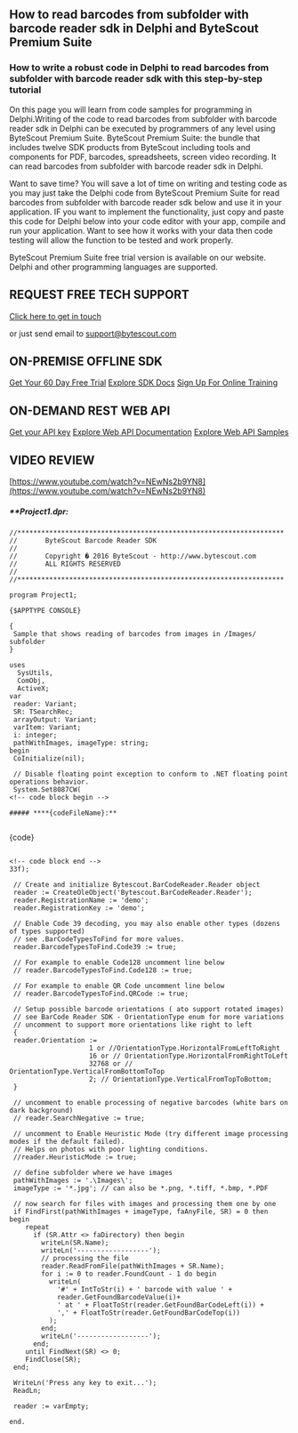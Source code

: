 ## How to read barcodes from subfolder with barcode reader sdk in Delphi and ByteScout Premium Suite

### How to write a robust code in Delphi to read barcodes from subfolder with barcode reader sdk with this step-by-step tutorial

On this page you will learn from code samples for programming in Delphi.Writing of the code to read barcodes from subfolder with barcode reader sdk in Delphi can be executed by programmers of any level using ByteScout Premium Suite. ByteScout Premium Suite: the bundle that includes twelve SDK products from ByteScout including tools and components for PDF, barcodes, spreadsheets, screen video recording. It can read barcodes from subfolder with barcode reader sdk in Delphi.

Want to save time? You will save a lot of time on writing and testing code as you may just take the Delphi code from ByteScout Premium Suite for read barcodes from subfolder with barcode reader sdk below and use it in your application. IF you want to implement the functionality, just copy and paste this code for Delphi below into your code editor with your app, compile and run your application. Want to see how it works with your data then code testing will allow the function to be tested and work properly.

ByteScout Premium Suite free trial version is available on our website. Delphi and other programming languages are supported.

## REQUEST FREE TECH SUPPORT

[Click here to get in touch](https://bytescout.zendesk.com/hc/en-us/requests/new?subject=ByteScout%20Premium%20Suite%20Question)

or just send email to [support@bytescout.com](mailto:support@bytescout.com?subject=ByteScout%20Premium%20Suite%20Question) 

## ON-PREMISE OFFLINE SDK 

[Get Your 60 Day Free Trial](https://bytescout.com/download/web-installer?utm_source=github-readme)
[Explore SDK Docs](https://bytescout.com/documentation/index.html?utm_source=github-readme)
[Sign Up For Online Training](https://academy.bytescout.com/)


## ON-DEMAND REST WEB API

[Get your API key](https://pdf.co/documentation/api?utm_source=github-readme)
[Explore Web API Documentation](https://pdf.co/documentation/api?utm_source=github-readme)
[Explore Web API Samples](https://github.com/bytescout/ByteScout-SDK-SourceCode/tree/master/PDF.co%20Web%20API)

## VIDEO REVIEW

[https://www.youtube.com/watch?v=NEwNs2b9YN8](https://www.youtube.com/watch?v=NEwNs2b9YN8)




<!-- code block begin -->

##### ****Project1.dpr:**
    
```
//*******************************************************************
//       ByteScout Barcode Reader SDK		                                     
//                                                                   
//       Copyright � 2016 ByteScout - http://www.bytescout.com       
//       ALL RIGHTS RESERVED                                         
//                                                                   
//*******************************************************************

program Project1;

{$APPTYPE CONSOLE}

{
 Sample that shows reading of barcodes from images in /Images/ subfolder
}

uses
  SysUtils,
  ComObj,
  ActiveX;
var
 reader: Variant;
 SR: TSearchRec;
 arrayOutput: Variant;
 varItem: Variant;
 i: integer;
 pathWithImages, imageType: string;
begin
 CoInitialize(nil);

 // Disable floating point exception to conform to .NET floating point operations behavior.
 System.Set8087CW(
<!-- code block begin -->

##### ****{codeFileName}:**
    
```
{code}
```

<!-- code block end -->    
33f);

 // Create and initialize Bytescout.BarCodeReader.Reader object
 reader := CreateOleObject('Bytescout.BarCodeReader.Reader');
 reader.RegistrationName := 'demo';
 reader.RegistrationKey := 'demo';

 // Enable Code 39 decoding, you may also enable other types (dozens of types supported)
 // see .BarCodeTypesToFind for more values.
 reader.BarcodeTypesToFind.Code39 := true;

 // For example to enable Code128 uncomment line below
 // reader.BarcodeTypesToFind.Code128 := true;

 // For example to enable QR Code uncomment line below
 // reader.BarcodeTypesToFind.QRCode := true;

 // Setup possible barcode orientations ( ato support rotated images)
 // see BarCode Reader SDK - OrientationType enum for more variations
 // uncomment to support more orientations like right to left 
 {
 reader.Orientation :=
					1 or //OrientationType.HorizontalFromLeftToRight
					16 or // OrientationType.HorizontalFromRightToLeft
					32768 or // OrientationType.VerticalFromBottomToTop
					2; // OrientationType.VerticalFromTopToBottom;
 }

 // uncomment to enable processing of negative barcodes (white bars on dark background)
 // reader.SearchNegative := true;

 // uncomment to Enable Heuristic Mode (try different image processing modes if the default failed).
 // Helps on photos with poor lighting conditions.
 //reader.HeuristicMode := true;

 // define subfolder where we have images 
 pathWithImages := '.\Images\';
 imageType := '*.jpg'; // can also be *.png, *.tiff, *.bmp, *.PDF

 // now search for files with images and processing them one by one
 if FindFirst(pathWithImages + imageType, faAnyFile, SR) = 0 then begin
    repeat
      if (SR.Attr <> faDirectory) then begin
        writeLn(SR.Name);
        writeLn('------------------');
        // processing the file
        reader.ReadFromFile(pathWithImages + SR.Name);
        for i := 0 to reader.FoundCount - 1 do begin
          writeLn(
            '#' + IntToStr(i) + ' barcode with value ' +
            reader.GetFoundBarcodeValue(i)+
            ' at ' + FloatToStr(reader.GetFoundBarCodeLeft(i)) +
            ',' + FloatToStr(reader.GetFoundBarCodeTop(i))
          );
        end;
        writeLn('------------------');
      end;
    until FindNext(SR) <> 0;
    FindClose(SR);
 end;

 WriteLn('Press any key to exit...');
 ReadLn;

 reader := varEmpty;

end.


```

<!-- code block end -->